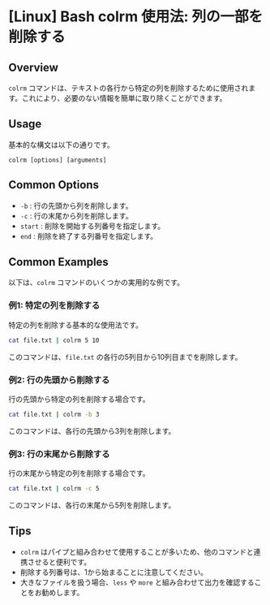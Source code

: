 # [Linux] Bash colrm 使用法: 列の一部を削除する

## Overview
`colrm` コマンドは、テキストの各行から特定の列を削除するために使用されます。これにより、必要のない情報を簡単に取り除くことができます。

## Usage
基本的な構文は以下の通りです。

```
colrm [options] [arguments]
```

## Common Options
- `-b` : 行の先頭から列を削除します。
- `-c` : 行の末尾から列を削除します。
- `start` : 削除を開始する列番号を指定します。
- `end` : 削除を終了する列番号を指定します。

## Common Examples
以下は、`colrm` コマンドのいくつかの実用的な例です。

### 例1: 特定の列を削除する
特定の列を削除する基本的な使用法です。

```bash
cat file.txt | colrm 5 10
```
このコマンドは、`file.txt` の各行の5列目から10列目までを削除します。

### 例2: 行の先頭から削除する
行の先頭から特定の列を削除する場合です。

```bash
cat file.txt | colrm -b 3
```
このコマンドは、各行の先頭から3列を削除します。

### 例3: 行の末尾から削除する
行の末尾から特定の列を削除する場合です。

```bash
cat file.txt | colrm -c 5
```
このコマンドは、各行の末尾から5列を削除します。

## Tips
- `colrm` はパイプと組み合わせて使用することが多いため、他のコマンドと連携させると便利です。
- 削除する列番号は、1から始まることに注意してください。
- 大きなファイルを扱う場合、`less` や `more` と組み合わせて出力を確認することをお勧めします。